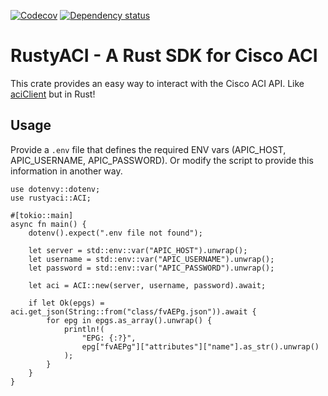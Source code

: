 <!-- [![Crates.io](https://img.shields.io/crates/v/rustyaci.svg)](https://crates.io/crates/rustyaci) -->
<!-- [![Documentation](https://docs.rs/rustyaci/badge.svg)](https://docs.rs/rustyaci/) -->
[![Codecov](https://codecov.io/github/richardstrnad/rustyaci/coverage.svg?branch=main)](https://codecov.io/gh/richardstrnad/rustyaci)
[![Dependency status](https://deps.rs/repo/github/richardstrnad/rustyaci/status.svg)](https://deps.rs/repo/github/richardstrnad/rustyaci)

# RustyACI - A Rust SDK for Cisco ACI
This crate provides an easy way to interact with the Cisco ACI API.
Like [aciClient](https://github.com/richardstrnad/aciClient) but in Rust!

## Usage
Provide a `.env` file that defines the required ENV vars (APIC_HOST, APIC_USERNAME, APIC_PASSWORD).
Or modify the script to provide this information in another way.
```
use dotenvy::dotenv;
use rustyaci::ACI;

#[tokio::main]
async fn main() {
    dotenv().expect(".env file not found");

    let server = std::env::var("APIC_HOST").unwrap();
    let username = std::env::var("APIC_USERNAME").unwrap();
    let password = std::env::var("APIC_PASSWORD").unwrap();

    let aci = ACI::new(server, username, password).await;

    if let Ok(epgs) = aci.get_json(String::from("class/fvAEPg.json")).await {
        for epg in epgs.as_array().unwrap() {
            println!(
                "EPG: {:?}",
                epg["fvAEPg"]["attributes"]["name"].as_str().unwrap()
            );
        }
    }
}
```
